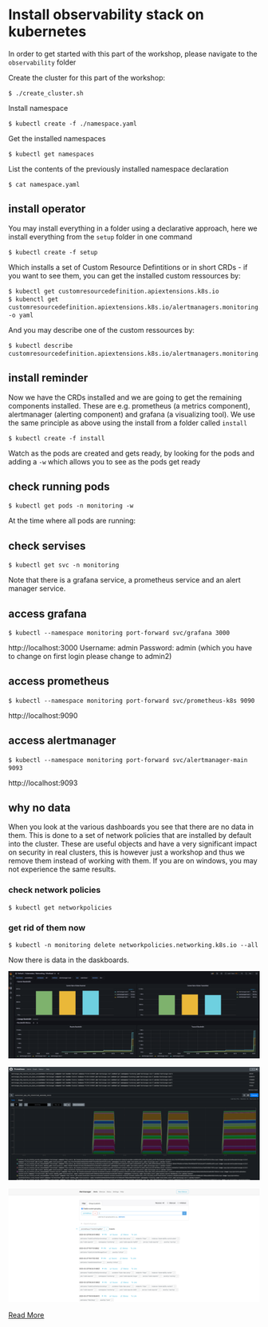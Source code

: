 # Install observability stack on kubernetes

In order to get started with this part of the workshop, please navigate to the `observability` folder

Create the cluster for this part of the workshop:

```console
$ ./create_cluster.sh
```

Install namespace
```console
$ kubectl create -f ./namespace.yaml
```
Get the installed namespaces
```console
$ kubectl get namespaces
```
List the contents of the previously installed namespace declaration
```console
$ cat namespace.yaml
```

## install operator

You may install everything in a folder using a declarative approach, here we install everything from the `setup` folder in one command
```console
$ kubectl create -f setup
```
Which installs a set of Custom Resource Defintitions or in short CRDs - if you want to see them, you can get the installed custom ressources by:
```console
$ kubectl get customresourcedefinition.apiextensions.k8s.io
$ kubenctl get customresourcedefinition.apiextensions.k8s.io/alertmanagers.monitoring.coreos.com -o yaml
````

And you may describe one of the custom ressources by: 
```console
$ kubectl describe customresourcedefinition.apiextensions.k8s.io/alertmanagers.monitoring.coreos.com
```

## install reminder
Now we have the CRDs installed and we are going to get the remaining components installed. These are e.g. prometheus (a metrics component), alertmanager (alerting component) and grafana (a visualizing tool).
We use the same principle as above using the install from a folder called `install`
```console
$ kubectl create -f install
```
Watch as the pods are created and gets ready, by looking for the pods and adding a `-w` which allows you to see as the pods get ready 
## check running pods
```console
$ kubectl get pods -n monitoring -w
```

At the time where all pods are running:
## check servises
```console
$ kubectl get svc -n monitoring
```
Note that there is a grafana service, a prometheus service and an alert manager service.

## access grafana 
```console
$ kubectl --namespace monitoring port-forward svc/grafana 3000
````

http://localhost:3000
Username: admin
Password: admin (which you have to change on first login please change to admin2)


## access prometheus
```console
$ kubectl --namespace monitoring port-forward svc/prometheus-k8s 9090
````

http://localhost:9090

## access alertmanager
```console
$ kubectl --namespace monitoring port-forward svc/alertmanager-main 9093
```
http://localhost:9093

## why no data
When you look at the various dashboards you see that there are no data in them.
This is done to a set of network policies that are installed by default into the cluster.
These are useful objects and have a very significant impact on security in real clusters, 
this is however just a workshop and thus we remove them instead of working with them.
If you are on windows, you may not experience the same results.

### check network policies
```console
$ kubectl get networkpolicies
```

### get rid of them now
```console
$ kubectl -n monitoring delete networkpolicies.networking.k8s.io --all
```

Now there is data in the daskboards.

![grafana](grafana.png)

![prometheus](prometheus.png)

![alertmanager](alertmanager.png)

[Read More](https://computingforgeeks.com/setup-prometheus-and-grafana-on-kubernetes/)
